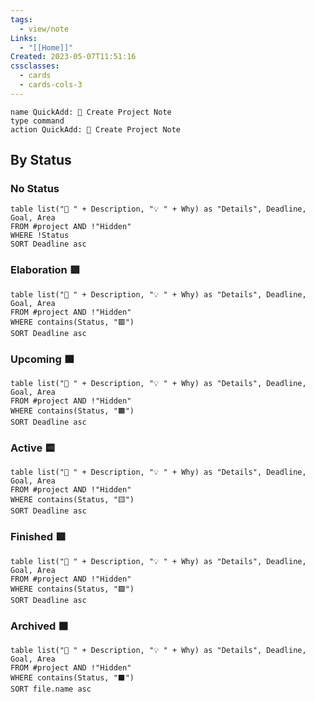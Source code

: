```yaml
---
tags:
  - view/note
Links:
  - "[[Home]]"
Created: 2023-05-07T11:51:16
cssclasses:
  - cards
  - cards-cols-3
---
```


```button
name QuickAdd: 🚧 Create Project Note
type command
action QuickAdd: 🚧 Create Project Note
```

## By Status
### No Status
```dataview
table list("🎯 " + Description, "💡 " + Why) as "Details", Deadline, Goal, Area
FROM #project AND !"Hidden"
WHERE !Status
SORT Deadline asc
```
### Elaboration 🟥
```dataview
table list("🎯 " + Description, "💡 " + Why) as "Details", Deadline, Goal, Area
FROM #project AND !"Hidden"
WHERE contains(Status, "🟥")
SORT Deadline asc
```
### Upcoming 🟧
```dataview
table list("🎯 " + Description, "💡 " + Why) as "Details", Deadline, Goal, Area
FROM #project AND !"Hidden"
WHERE contains(Status, "🟧")
SORT Deadline asc
```
### Active 🟨
```dataview
table list("🎯 " + Description, "💡 " + Why) as "Details", Deadline, Goal, Area
FROM #project AND !"Hidden"
WHERE contains(Status, "🟨")
SORT Deadline asc
```
### Finished 🟩
```dataview
table list("🎯 " + Description, "💡 " + Why) as "Details", Deadline, Goal, Area
FROM #project AND !"Hidden"
WHERE contains(Status, "🟩")
SORT Deadline asc
```
### Archived ⬛
```dataview
table list("🎯 " + Description, "💡 " + Why) as "Details", Deadline, Goal, Area
FROM #project AND !"Hidden"
WHERE contains(Status, "⬛️")
SORT file.name asc
```
